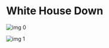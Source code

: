 # White House Down

![img 0](https://i.imgur.com/XveLZXC.jpg)

![img 1](https://i.imgur.com/29cZXLi.png)

